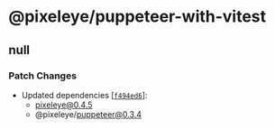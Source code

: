 # @pixeleye/puppeteer-with-vitest

## null

### Patch Changes

- Updated dependencies [[`f494ed6`](https://github.com/pixeleye-io/pixeleye/commit/f494ed683c635245702b3c8e97e334b5d7c8b1af)]:
  - pixeleye@0.4.5
  - @pixeleye/puppeteer@0.3.4
